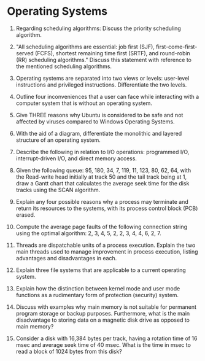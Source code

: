 ﻿# Operating Systems

1. Regarding scheduling algorithms: Discuss the priority scheduling algorithm.

2. "All scheduling algorithms are essential: job first (SJF), first-come-first-served (FCFS), shortest remaining time first (SRTF), and round-robin (RR) scheduling algorithms." Discuss this statement with reference to the mentioned scheduling algorithms.

3. Operating systems are separated into two views or levels: user-level instructions and privileged instructions. Differentiate the two levels.

4. Outline four inconveniences that a user can face while interacting with a computer system that is without an operating system.

5. Give THREE reasons why Ubuntu is considered to be safe and not affected by viruses compared to Windows Operating Systems.

6. With the aid of a diagram, differentiate the monolithic and layered structure of an operating system.

7. Describe the following in relation to I/O operations: programmed I/O, interrupt-driven I/O, and direct memory access.

8. Given the following queue: 95, 180, 34, 7, 119, 11, 123, 80, 62, 64, with the Read-write head initially at track 50 and the tail track being at 1, draw a Gantt chart that calculates the average seek time for the disk tracks using the SCAN algorithm.

9. Explain any four possible reasons why a process may terminate and return its resources to the systems, with its process control block (PCB) erased.

10. Compute the average page faults of the following connection string using the optimal algorithm: 2, 3, 4, 5, 2, 2, 3, 4, 4, 6, 2, 7.
11. Threads are dispatchable units of a process execution. Explain the two main threads used to manage improvement in process execution, listing advantages and disadvantages in each.

12. Explain three file systems that are applicable to a current operating system.

13. Explain how the distinction between kernel mode and user mode functions as a rudimentary form of protection (security) system.

14. Discuss with examples why main memory is not suitable for permanent program storage or backup purposes. Furthermore, what is the main disadvantage to storing data on a magnetic disk drive as opposed to main memory?

15. Consider a disk with 16,384 bytes per track, having a rotation time of 16 msec and average seek time of 40 msec. What is the time in msec to read a block of 1024 bytes from this disk?
